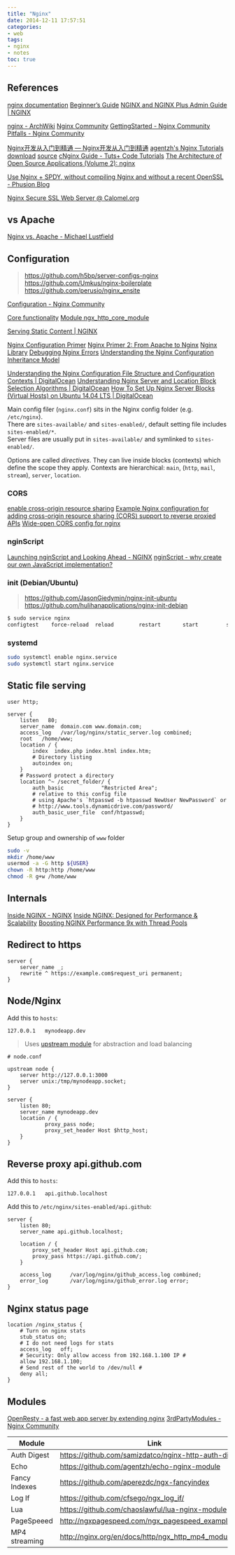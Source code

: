 ```yaml
---
title: "Nginx"
date: 2014-12-11 17:57:51
categories:
- web
tags:
- nginx
- notes
toc: true
---
```


## References

[nginx documentation](http://nginx.org/en/docs/)
[Beginner’s Guide](http://nginx.org/en/docs/beginners_guide.html)
[NGINX and NGINX Plus Admin Guide | NGINX](https://www.nginx.com/resources/admin-guide/)

[nginx - ArchWiki](https://wiki.archlinux.org/index.php/Nginx)
[Nginx Community](http://wiki.nginx.org/Main)
[GettingStarted - Nginx Community](http://wiki.nginx.org/GettingStarted)
[Pitfalls - Nginx Community](http://wiki.nginx.org/Pitfalls)

[Nginx开发从入门到精通 — Nginx开发从入门到精通](http://tengine.taobao.org/book/index.html)
[agentzh's Nginx Tutorials](http://openresty.org/download/agentzh-nginx-tutorials-en.html) [download](http://openresty.org/#eBooks) [source](https://github.com/openresty/nginx-tutorials)
[cNginx Guide - Tuts+ Code Tutorials](http://code.tutsplus.com/series/cnginx-guide--cms-792)
[The Architecture of Open Source Applications (Volume 2): nginx](http://www.aosabook.org/en/nginx.html)

[Use Nginx + SPDY, without compiling Nginx and without a recent OpenSSL - Phusion Blog](http://old.blog.phusion.nl/2013/08/21/use-nginx-spdy-without-compiling-nginx-and-without-a-recent-openssl/)

[Nginx Secure SSL Web Server @ Calomel.org](https://calomel.org/nginx.html)

## vs Apache

[Nginx vs. Apache - Michael Lustfield](https://michael.lustfield.net/nginx/nginx-vs-apache)

## Configuration

> https://github.com/h5bp/server-configs-nginx  
> https://github.com/Umkus/nginx-boilerplate  
> https://github.com/perusio/nginx_ensite  

[Configuration - Nginx Community](http://wiki.nginx.org/Configuration)

[Core functionality](http://nginx.org/en/docs/ngx_core_module.html)
[Module ngx_http_core_module](http://nginx.org/en/docs/http/ngx_http_core_module.html)

[Serving Static Content | NGINX](https://www.nginx.com/resources/admin-guide/serving-static-content/)

[Nginx Configuration Primer](http://blog.martinfjordvald.com/2010/07/nginx-primer/)
[Nginx Primer 2: From Apache to Nginx](https://blog.martinfjordvald.com/2011/02/nginx-primer-2-from-apache-to-nginx/)
[Nginx Library](http://nginxlibrary.com/)
[Debugging Nginx Errors](https://blog.martinfjordvald.com/2013/06/debugging-nginx-errors/)
[Understanding the Nginx Configuration Inheritance Model](https://blog.martinfjordvald.com/2012/08/understanding-the-nginx-configuration-inheritance-model/)

[Understanding the Nginx Configuration File Structure and Configuration Contexts | DigitalOcean](https://www.digitalocean.com/community/tutorials/understanding-the-nginx-configuration-file-structure-and-configuration-contexts)
[Understanding Nginx Server and Location Block Selection Algorithms | DigitalOcean](https://www.digitalocean.com/community/tutorials/understanding-nginx-server-and-location-block-selection-algorithms)
[How To Set Up Nginx Server Blocks (Virtual Hosts) on Ubuntu 14.04 LTS | DigitalOcean](https://www.digitalocean.com/community/tutorials/how-to-set-up-nginx-server-blocks-virtual-hosts-on-ubuntu-14-04-lts)

Main config filer (`nginx.conf`) sits in the Nginx config folder (e.g. `/etc/nginx`).  
There are `sites-available/` and `sites-enabled/`, default setting file includes `sites-enabled/*`.  
Server files are usually put in `sites-available/` and symlinked to `sites-enabled/`.

Options are called *directives*. They can live inside blocks (contexts) which define the scope they apply. Contexts are hierarchical: `main`, (`http`, `mail`, `stream`), `server`, `location`.

### CORS

[enable cross-origin resource sharing](http://enable-cors.org/index.html)
[Example Nginx configuration for adding cross-origin resource sharing (CORS) support to reverse proxied APIs](https://gist.github.com/Stanback/7145487)
[Wide-open CORS config for nginx](https://gist.github.com/michiel/1064640)


### nginScript

[Launching nginScript and Looking Ahead - NGINX](https://www.nginx.com/blog/launching-nginscript-and-looking-ahead/)
[nginScript - why create our own JavaScript implementation?](https://www.nginx.com/blog/nginscript-why-our-own-javascript-implementation/)

### init (Debian/Ubuntu)

> https://github.com/JasonGiedymin/nginx-init-ubuntu  
> https://github.com/hulihanapplications/nginx-init-debian

```sh
$ sudo service nginx 
configtest    force-reload  reload        restart       start         status        stop 
```

### systemd

```sh
sudo systemctl enable nginx.service
sudo systemctl start nginx.service
```

## Static file serving

```nginx
user http;

server {
    listen   80;
    server_name  domain.com www.domain.com;
    access_log   /var/log/nginx/static_server.log combined;
    root   /home/www;
    location / {
        index  index.php index.html index.htm;
        # Directory listing
        autoindex on;
    }
    # Password protect a directory
    location ^~ /secret_folder/ {
        auth_basic            "Restricted Area";
        # relative to this config file
        # using Apache's `htpasswd -b htpasswd NewUser NewPassword` or
        # http://www.tools.dynamicdrive.com/password/
        auth_basic_user_file  conf/htpasswd;
    }
}
```

Setup group and ownership of `www` folder

```sh
sudo -v
mkdir /home/www
usermod -a -G http ${USER}
chown -R http:http /home/www
chmod -R g+w /home/www
```

## Internals

[Inside NGINX - NGINX](https://www.nginx.com/resources/library/infographic-inside-nginx/)
[Inside NGINX: Designed for Performance & Scalability](https://www.nginx.com/blog/inside-nginx-how-we-designed-for-performance-scale/)
[Boosting NGINX Performance 9x with Thread Pools](https://www.nginx.com/blog/thread-pools-boost-performance-9x/)

## Redirect to https

```nginx
server {
    server_name _;
    rewrite ^ https://example.com$request_uri permanent;
}
```

## Node/Nginx

Add this to `hosts`:

```
127.0.0.1   mynodeapp.dev
```

> Uses [upstream module](http://nginx.org/en/docs/http/ngx_http_upstream_module.html) for abstraction and load balancing

```nginx
# node.conf

upstream node {
    server http://127.0.0.1:3000
    server unix:/tmp/mynodeapp.socket;
}

server {
    listen 80;
    server_name mynodeapp.dev
    location / {
            proxy_pass node;
            proxy_set_header Host $http_host;
    }
}
```

## Reverse proxy api.github.com

Add this to `hosts`:

```
127.0.0.1   api.github.localhost
```

Add this to `/etc/nginx/sites-enabled/api.github`:

```nginx
server {
    listen 80;
    server_name api.github.localhost;

    location / {
        proxy_set_header Host api.github.com;
        proxy_pass https://api.github.com/;
    }

    access_log      /var/log/nginx/github_access.log combined;
    error_log       /var/log/nginx/github_error.log error;
}
```

## Nginx status page

```nginx
location /nginx_status {
    # Turn on nginx stats
    stub_status on;
    # I do not need logs for stats
    access_log   off;
    # Security: Only allow access from 192.168.1.100 IP #
    allow 192.168.1.100;
    # Send rest of the world to /dev/null #
    deny all;
}
```

## Modules

[OpenResty - a fast web app server by extending nginx](http://openresty.org/)
[3rdPartyModules - Nginx Community](http://wiki.nginx.org/3rdPartyModules)

Module        | Link
------        | -----
Auth Digest   | https://github.com/samizdatco/nginx-http-auth-digest
Echo          | https://github.com/agentzh/echo-nginx-module
Fancy Indexes | https://github.com/aperezdc/ngx-fancyindex
Log If        | https://github.com/cfsego/ngx_log_if/
Lua           | https://github.com/chaoslawful/lua-nginx-module
PageSpeeed    | http://ngxpagespeed.com/ngx_pagespeed_example/
MP4 streaming | http://nginx.org/en/docs/http/ngx_http_mp4_module.html

